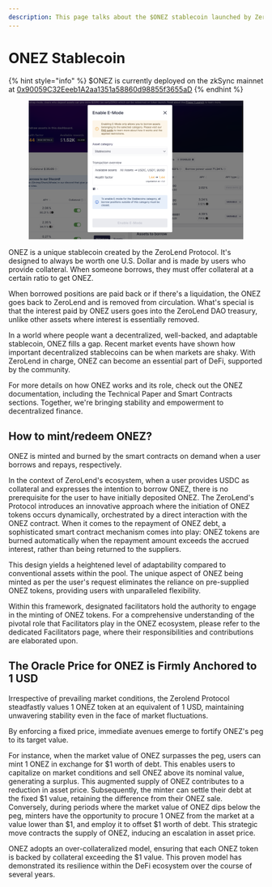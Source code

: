 ```yaml
---
description: This page talks about the $ONEZ stablecoin launched by ZeroLend
---
```


# ONEZ Stablecoin

{% hint style="info" %}
$ONEZ is currently deployed on the zkSync mainnet at [0x90059C32Eeeb1A2aa1351a58860d98855f3655aD](https://explorer.zksync.io/address/0x90059C32Eeeb1A2aa1351a58860d98855f3655aD)
{% endhint %}

<figure><img src="../.gitbook/assets/image (2) (1).png" alt=""><figcaption></figcaption></figure>

ONEZ is a unique stablecoin created by the ZeroLend Protocol. It's designed to always be worth one U.S. Dollar and is made by users who provide collateral. When someone borrows, they must offer collateral at a certain ratio to get ONEZ.

When borrowed positions are paid back or if there's a liquidation, the ONEZ goes back to ZeroLend and is removed from circulation. What's special is that the interest paid by ONEZ users goes into the ZeroLend DAO treasury, unlike other assets where interest is essentially removed.

In a world where people want a decentralized, well-backed, and adaptable stablecoin, ONEZ fills a gap. Recent market events have shown how important decentralized stablecoins can be when markets are shaky. With ZeroLend in charge, ONEZ can become an essential part of DeFi, supported by the community.

For more details on how ONEZ works and its role, check out the ONEZ documentation, including the Technical Paper and Smart Contracts sections. Together, we're bringing stability and empowerment to decentralized finance.

## How to mint/redeem ONEZ?

ONEZ is minted and burned by the smart contracts on demand when a user borrows and repays, respectively.

In the context of ZeroLend's ecosystem, when a user provides USDC as collateral and expresses the intention to borrow ONEZ, there is no prerequisite for the user to have initially deposited ONEZ. The ZeroLend's Protocol introduces an innovative approach where the initiation of ONEZ tokens occurs dynamically, orchestrated by a direct interaction with the ONEZ contract. When it comes to the repayment of ONEZ debt, a sophisticated smart contract mechanism comes into play: ONEZ tokens are burned automatically when the repayment amount exceeds the accrued interest, rather than being returned to the suppliers.

This design yields a heightened level of adaptability compared to conventional assets within the pool. The unique aspect of ONEZ being minted as per the user's request eliminates the reliance on pre-supplied ONEZ tokens, providing users with unparalleled flexibility.

Within this framework, designated facilitators hold the authority to engage in the minting of ONEZ tokens. For a comprehensive understanding of the pivotal role that Facilitators play in the ONEZ ecosystem, please refer to the dedicated Facilitators page, where their responsibilities and contributions are elaborated upon.

## The Oracle Price for ONEZ is Firmly Anchored to 1 USD

Irrespective of prevailing market conditions, the Zerolend Protocol steadfastly values 1 ONEZ token at an equivalent of 1 USD, maintaining unwavering stability even in the face of market fluctuations.

By enforcing a fixed price, immediate avenues emerge to fortify ONEZ's peg to its target value.

For instance, when the market value of ONEZ surpasses the peg, users can mint 1 ONEZ in exchange for $1 worth of debt. This enables users to capitalize on market conditions and sell ONEZ above its nominal value, generating a surplus. This augmented supply of ONEZ contributes to a reduction in asset price. Subsequently, the minter can settle their debt at the fixed $1 value, retaining the difference from their ONEZ sale. Conversely, during periods where the market value of ONEZ dips below the peg, minters have the opportunity to procure 1 ONEZ from the market at a value lower than $1, and employ it to offset $1 worth of debt. This strategic move contracts the supply of ONEZ, inducing an escalation in asset price.

ONEZ adopts an over-collateralized model, ensuring that each ONEZ token is backed by collateral exceeding the $1 value. This proven model has demonstrated its resilience within the DeFi ecosystem over the course of several years.
